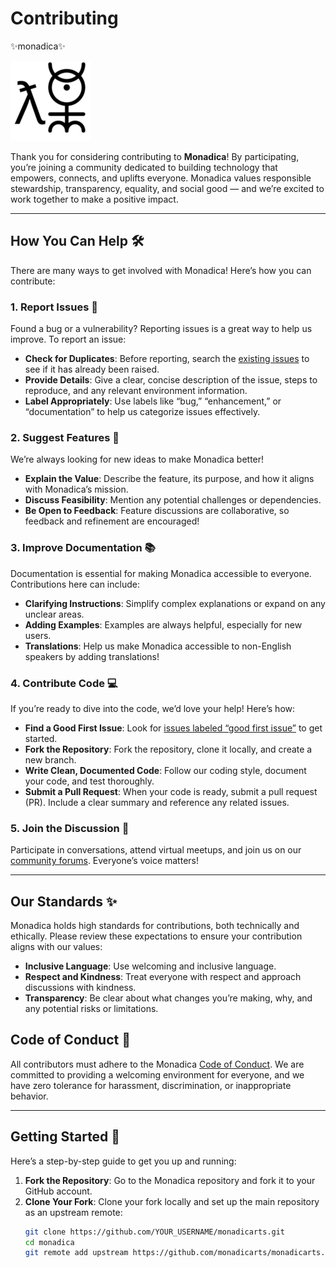 # Contributing 

✨monadica✨

![monadica logo](assets/monadica128.png)

Thank you for considering contributing to **Monadica**! By participating, you’re joining a community dedicated to building technology that empowers, connects, and uplifts everyone. Monadica values responsible stewardship, transparency, equality, and social good — and we’re excited to work together to make a positive impact.

---

## How You Can Help 🛠️

There are many ways to get involved with Monadica! Here’s how you can contribute:

### 1. Report Issues 🐞
Found a bug or a vulnerability? Reporting issues is a great way to help us improve. To report an issue:

- **Check for Duplicates**: Before reporting, search the [existing issues](https://github.com/monadica/monadicarts/issues) to see if it has already been raised.
- **Provide Details**: Give a clear, concise description of the issue, steps to reproduce, and any relevant environment information.
- **Label Appropriately**: Use labels like “bug,” “enhancement,” or “documentation” to help us categorize issues effectively.

### 2. Suggest Features 🚀
We’re always looking for new ideas to make Monadica better!

- **Explain the Value**: Describe the feature, its purpose, and how it aligns with Monadica’s mission.
- **Discuss Feasibility**: Mention any potential challenges or dependencies.
- **Be Open to Feedback**: Feature discussions are collaborative, so feedback and refinement are encouraged!

### 3. Improve Documentation 📚
Documentation is essential for making Monadica accessible to everyone. Contributions here can include:

- **Clarifying Instructions**: Simplify complex explanations or expand on any unclear areas.
- **Adding Examples**: Examples are always helpful, especially for new users.
- **Translations**: Help us make Monadica accessible to non-English speakers by adding translations!

### 4. Contribute Code 💻
If you’re ready to dive into the code, we’d love your help! Here’s how:

- **Find a Good First Issue**: Look for [issues labeled “good first issue”](https://github.com/monadicarts/monadicarts/issues?q=is%3Aissue+is%3Aopen+label%3A%22good+first+issue%22) to get started.
- **Fork the Repository**: Fork the repository, clone it locally, and create a new branch.
- **Write Clean, Documented Code**: Follow our coding style, document your code, and test thoroughly.
- **Submit a Pull Request**: When your code is ready, submit a pull request (PR). Include a clear summary and reference any related issues.

### 5. Join the Discussion 💬
Participate in conversations, attend virtual meetups, and join us on our [community forums](https://github.com/monadicarts/monadicarts/discussions). Everyone’s voice matters!

---

## Our Standards ✨

Monadica holds high standards for contributions, both technically and ethically. Please review these expectations to ensure your contribution aligns with our values:

- **Inclusive Language**: Use welcoming and inclusive language.
- **Respect and Kindness**: Treat everyone with respect and approach discussions with kindness.
- **Transparency**: Be clear about what changes you’re making, why, and any potential risks or limitations.

## Code of Conduct 🤝

All contributors must adhere to the Monadica [Code of Conduct](CODE_OF_CONDUCT.md). We are committed to providing a welcoming environment for everyone, and we have zero tolerance for harassment, discrimination, or inappropriate behavior.

---

## Getting Started 🏁

Here’s a step-by-step guide to get you up and running:

1. **Fork the Repository**: Go to the Monadica repository and fork it to your GitHub account.
2. **Clone Your Fork**: Clone your fork locally and set up the main repository as an upstream remote:
   ```bash
   git clone https://github.com/YOUR_USERNAME/monadicarts.git
   cd monadica
   git remote add upstream https://github.com/monadicarts/monadicarts.git
